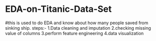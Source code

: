 # EDA-on-Titanic-Data-Set
#this is used to do EDA and know about how many people saved from sinking ship.
steps:-
1.Data cleaning and imputation 
2.checking missing value of columns
3.perform feature engineering 
4.data visualization
